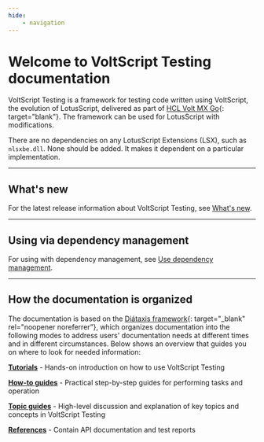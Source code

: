 ```yaml
---
hide:
    - navigation
---
```

# Welcome to VoltScript Testing documentation

VoltScript Testing is a framework for testing code written using VoltScript, the evolution of LotusScript, delivered as part of [HCL Volt MX Go](https://opensource.hcltechsw.com/voltmxgo-documentation/index.html){: target="blank"}. The framework can be used for LotusScript with modifications.

There are no dependencies on any LotusScript Extensions (LSX), such as `nlsxbe.dll`. None should be added. It makes it dependent on a particular implementation.

---
## What's new

For the latest release information about VoltScript Testing, see [What's new](references/whatsnew.md).

---
## Using via dependency management

For using with dependency management, see [Use dependency management](howto/archipelago.md).

---
## How the documentation is organized

The documentation is based on the [Diátaxis framework](https://diataxis.fr/){: target="_blank" rel="noopener noreferrer”}, which organizes documentation into the following modes to address users' documentation needs at different times and in different circumstances. Below shows an overview that guides you on where to look for needed information:

**[Tutorials](tutorials/index.md)** - Hands-on introduction on how to use VoltScript Testing

**[How-to guides](howto/index.md)** - Practical step-by-step guides for performing tasks and operation

**[Topic guides](topicguides/index.md)** - High-level discussion and explanation of key topics and concepts in VoltScript Testing

**[References](references/index.md)** - Contain API documentation and test reports
